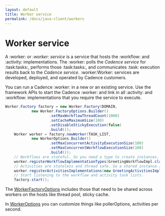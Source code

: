```yaml
---
layout: default
title: Worker service
permalink: /docs/java-client/workers
---
```


# Worker service

A :worker: or *:worker: service* is a service that hosts the :workflow: and :activity: implementations. The :worker: polls the *Cadence service* for :task:tasks:, performs those :task:tasks:, and communicates :task: execution results back to the *Cadence service*. :worker:Worker: services are developed, deployed, and operated by Cadence customers.

You can run a Cadence :worker: in a new or an existing service. Use the framework APIs to start the Cadence :worker: and link in all :activity: and :workflow: implementations that you require the service to execute.

```java
Worker.Factory factory = new Worker.Factory(DOMAIN,
            new Worker.FactoryOptions.Builder()
                    .setMaxWorkflowThreadCount(1000)
                    .setCacheMaximumSize(100)
                    .setDisableStickyExecution(false)
                    .build());
    Worker worker = factory.newWorker(TASK_LIST,
            new WorkerOptions.Builder()
                    .setMaxConcurrentActivityExecutionSize(100)
                    .setMaxConcurrentWorkflowExecutionSize(100)
                    .build());
    // Workflows are stateful. So you need a type to create instances.
    worker.registerWorkflowImplementationTypes(GreetingWorkflowImpl.class);
    // Activities are stateless and thread safe. So a shared instance is used.
    worker.registerActivitiesImplementations(new GreetingActivitiesImpl());
    // Start listening to the workflow and activity task lists.
    factory.start();
```

The [WorkerFactoryOptions](https://www.javadoc.io/static/com.uber.cadence/cadence-client/2.7.9-alpha/com/uber/cadence/worker/WorkerFactoryOptions.html) includes those that need to be shared across workers on the hosts like thread pool, sticky cache.

In [WorkerOptions](https://www.javadoc.io/static/com.uber.cadence/cadence-client/2.7.9-alpha/com/uber/cadence/worker/WorkerOptions.Builder.html) you can customize things like pollerOptions, activities per second. 
